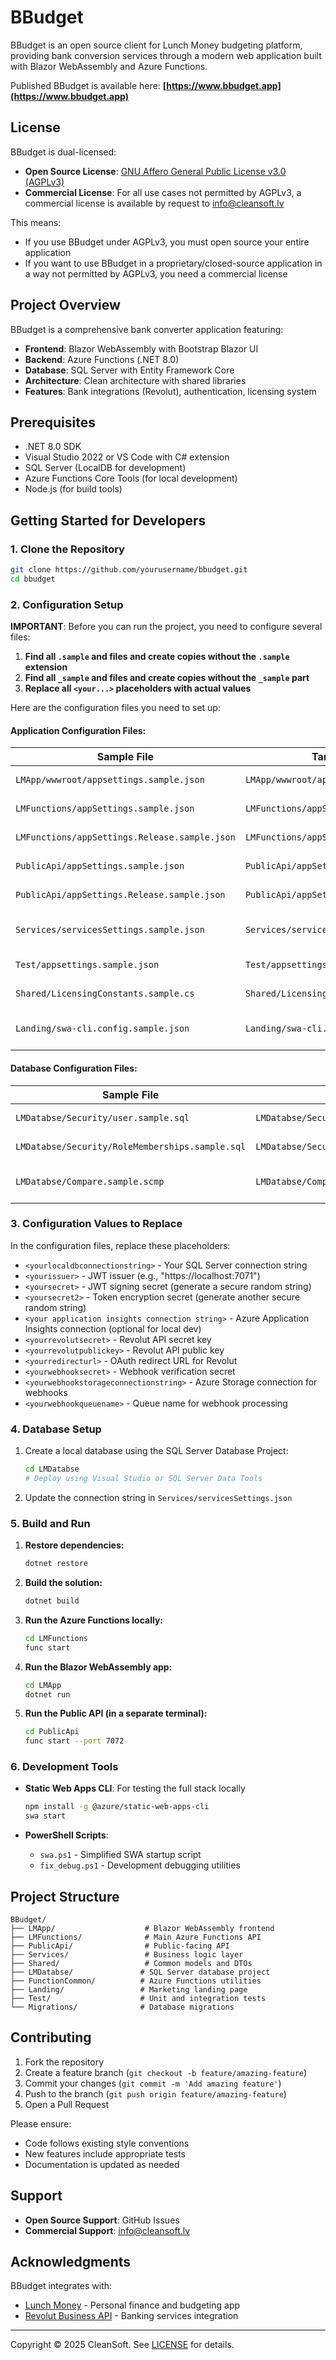 # BBudget

BBudget is an open source client for Lunch Money budgeting platform, providing bank conversion services through a modern web application built with Blazor WebAssembly and Azure Functions.

Published BBudget is available here: **[https://www.bbudget.app](https://www.bbudget.app)**

## License

BBudget is dual-licensed:

- **Open Source License**: [GNU Affero General Public License v3.0 (AGPLv3)](LICENSE)
- **Commercial License**: For all use cases not permitted by AGPLv3, a commercial license is available by request to info@cleansoft.lv

This means:
- If you use BBudget under AGPLv3, you must open source your entire application
- If you want to use BBudget in a proprietary/closed-source application in a way not permitted by AGPLv3, you need a commercial license

## Project Overview

BBudget is a comprehensive bank converter application featuring:
- **Frontend**: Blazor WebAssembly with Bootstrap Blazor UI
- **Backend**: Azure Functions (.NET 8.0)
- **Database**: SQL Server with Entity Framework Core
- **Architecture**: Clean architecture with shared libraries
- **Features**: Bank integrations (Revolut), authentication, licensing system

## Prerequisites

- .NET 8.0 SDK
- Visual Studio 2022 or VS Code with C# extension
- SQL Server (LocalDB for development)
- Azure Functions Core Tools (for local development)
- Node.js (for build tools)

## Getting Started for Developers

### 1. Clone the Repository

```bash
git clone https://github.com/yourusername/bbudget.git
cd bbudget
```

### 2. Configuration Setup

**IMPORTANT**: Before you can run the project, you need to configure several files:

1. **Find all `.sample` and files and create copies without the `.sample` extension**
2. **Find all `_sample` and files and create copies without the `_sample` part**
3. **Replace all `<your...>` placeholders with actual values**

Here are the configuration files you need to set up:

#### Application Configuration Files:

| Sample File | Target File | Description |
|------------|-------------|-------------|
| `LMApp/wwwroot/appsettings.sample.json` | `LMApp/wwwroot/appsettings.json` | Frontend configuration |
| `LMFunctions/appSettings.sample.json` | `LMFunctions/appSettings.json` | Main API configuration |
| `LMFunctions/appSettings.Release.sample.json` | `LMFunctions/appSettings.Release.json` | Production API settings |
| `PublicApi/appSettings.sample.json` | `PublicApi/appSettings.json` | Public API configuration |
| `PublicApi/appSettings.Release.sample.json` | `PublicApi/appSettings.Release.json` | Production public API |
| `Services/servicesSettings.sample.json` | `Services/servicesSettings.json` | Core services configuration |
| `Test/appsettings.sample.json` | `Test/appsettings.json` | Test configuration |
| `Shared/LicensingConstants.sample.cs` | `Shared/LicensingConstants.cs` | Licensing constants |
| `Landing/swa-cli.config.sample.json` | `Landing/swa-cli.config.json` | Static Web Apps CLI config |

#### Database Configuration Files:

| Sample File | Target File | Description |
|------------|-------------|-------------|
| `LMDatabse/Security/user.sample.sql` | `LMDatabse/Security/user.sql` | Database user setup |
| `LMDatabse/Security/RoleMemberships.sample.sql` | `LMDatabse/Security/RoleMemberships.sql` | Database roles |
| `LMDatabse/Compare.sample.scmp` | `LMDatabse/Compare.scmp` | Database comparison settings |

### 3. Configuration Values to Replace

In the configuration files, replace these placeholders:

- `<yourlocaldbconnectionstring>` - Your SQL Server connection string
- `<yourissuer>` - JWT issuer (e.g., "https://localhost:7071")
- `<yoursecret>` - JWT signing secret (generate a secure random string)
- `<yoursecret2>` - Token encryption secret (generate another secure random string)
- `<your application insights connection string>` - Azure Application Insights connection (optional for local dev)
- `<yourrevolutsecret>` - Revolut API secret key
- `<yourrevolutpublickey>` - Revolut API public key
- `<yourredirecturl>` - OAuth redirect URL for Revolut
- `<yourwebhooksecret>` - Webhook verification secret
- `<yourwebhookstorageconnectionstring>` - Azure Storage connection for webhooks
- `<yourwebhookqueuename>` - Queue name for webhook processing

### 4. Database Setup

1. Create a local database using the SQL Server Database Project:
   ```bash
   cd LMDatabse
   # Deploy using Visual Studio or SQL Server Data Tools
   ```

2. Update the connection string in `Services/servicesSettings.json`

### 5. Build and Run

1. **Restore dependencies:**
   ```bash
   dotnet restore
   ```

2. **Build the solution:**
   ```bash
   dotnet build
   ```

3. **Run the Azure Functions locally:**
   ```bash
   cd LMFunctions
   func start
   ```

4. **Run the Blazor WebAssembly app:**
   ```bash
   cd LMApp
   dotnet run
   ```

5. **Run the Public API (in a separate terminal):**
   ```bash
   cd PublicApi
   func start --port 7072
   ```

### 6. Development Tools

- **Static Web Apps CLI**: For testing the full stack locally
  ```bash
  npm install -g @azure/static-web-apps-cli
  swa start
  ```

- **PowerShell Scripts**:
  - `swa.ps1` - Simplified SWA startup script
  - `fix_debug.ps1` - Development debugging utilities

## Project Structure

```
BBudget/
├── LMApp/                    # Blazor WebAssembly frontend
├── LMFunctions/              # Main Azure Functions API
├── PublicApi/                # Public-facing API
├── Services/                 # Business logic layer
├── Shared/                   # Common models and DTOs
├── LMDatabse/               # SQL Server database project
├── FunctionCommon/          # Azure Functions utilities
├── Landing/                 # Marketing landing page
├── Test/                    # Unit and integration tests
└── Migrations/              # Database migrations
```

## Contributing

1. Fork the repository
2. Create a feature branch (`git checkout -b feature/amazing-feature`)
3. Commit your changes (`git commit -m 'Add amazing feature'`)
4. Push to the branch (`git push origin feature/amazing-feature`)
5. Open a Pull Request

Please ensure:
- Code follows existing style conventions
- New features include appropriate tests
- Documentation is updated as needed

## Support

- **Open Source Support**: GitHub Issues
- **Commercial Support**: info@cleansoft.lv

## Acknowledgments

BBudget integrates with:
- [Lunch Money](https://lunchmoney.app/) - Personal finance and budgeting app
- [Revolut Business API](https://developer.revolut.com/) - Banking services integration

---

Copyright © 2025 CleanSoft. See [LICENSE](LICENSE) for details.